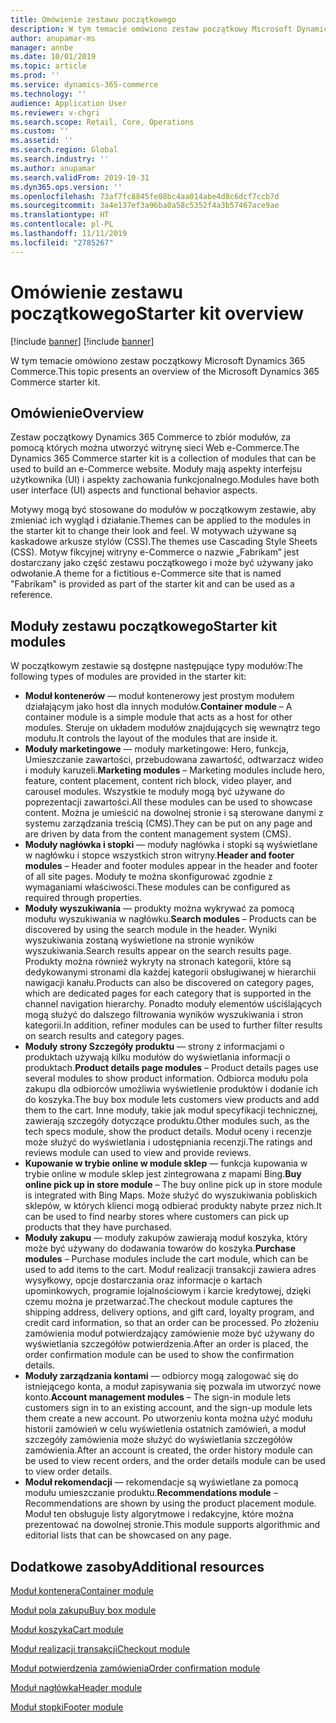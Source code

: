 ```yaml
---
title: Omówienie zestawu początkowego
description: W tym temacie omówiono zestaw początkowy Microsoft Dynamics 365 Commerce.
author: anupamar-ms
manager: annbe
ms.date: 10/01/2019
ms.topic: article
ms.prod: ''
ms.service: dynamics-365-commerce
ms.technology: ''
audience: Application User
ms.reviewer: v-chgri
ms.search.scope: Retail, Core, Operations
ms.custom: ''
ms.assetid: ''
ms.search.region: Global
ms.search.industry: ''
ms.author: anupamar
ms.search.validFrom: 2019-10-31
ms.dyn365.ops.version: ''
ms.openlocfilehash: 73af7fc8845fe08bc4aa014abe4d8c6dcf7ccb7d
ms.sourcegitcommit: 3a4e137ef3a96ba0a58c5352f4a3b57467ace9ae
ms.translationtype: HT
ms.contentlocale: pl-PL
ms.lasthandoff: 11/11/2019
ms.locfileid: "2785267"
---
```

# <a name="starter-kit-overview"></a><span data-ttu-id="f267b-103">Omówienie zestawu początkowego</span><span class="sxs-lookup"><span data-stu-id="f267b-103">Starter kit overview</span></span>

[!include [banner](includes/preview-banner.md)]
[!include [banner](includes/banner.md)]

<span data-ttu-id="f267b-104">W tym temacie omówiono zestaw początkowy Microsoft Dynamics 365 Commerce.</span><span class="sxs-lookup"><span data-stu-id="f267b-104">This topic presents an overview of the Microsoft Dynamics 365 Commerce starter kit.</span></span>

## <a name="overview"></a><span data-ttu-id="f267b-105">Omówienie</span><span class="sxs-lookup"><span data-stu-id="f267b-105">Overview</span></span>

<span data-ttu-id="f267b-106">Zestaw początkowy Dynamics 365 Commerce to zbiór modułów, za pomocą których można utworzyć witrynę sieci Web e-Commerce.</span><span class="sxs-lookup"><span data-stu-id="f267b-106">The Dynamics 365 Commerce starter kit is a collection of modules that can be used to build an e-Commerce website.</span></span> <span data-ttu-id="f267b-107">Moduły mają aspekty interfejsu użytkownika (UI) i aspekty zachowania funkcjonalnego.</span><span class="sxs-lookup"><span data-stu-id="f267b-107">Modules have both user interface (UI) aspects and functional behavior aspects.</span></span>

<span data-ttu-id="f267b-108">Motywy mogą być stosowane do modułów w początkowym zestawie, aby zmieniać ich wygląd i działanie.</span><span class="sxs-lookup"><span data-stu-id="f267b-108">Themes can be applied to the modules in the starter kit to change their look and feel.</span></span> <span data-ttu-id="f267b-109">W motywach używane są kaskadowe arkusze stylów (CSS).</span><span class="sxs-lookup"><span data-stu-id="f267b-109">The themes use Cascading Style Sheets (CSS).</span></span> <span data-ttu-id="f267b-110">Motyw fikcyjnej witryny e-Commerce o nazwie „Fabrikam” jest dostarczany jako część zestawu początkowego i może być używany jako odwołanie.</span><span class="sxs-lookup"><span data-stu-id="f267b-110">A theme for a fictitious e-Commerce site that is named "Fabrikam" is provided as part of the starter kit and can be used as a reference.</span></span>

## <a name="starter-kit-modules"></a><span data-ttu-id="f267b-111">Moduły zestawu początkowego</span><span class="sxs-lookup"><span data-stu-id="f267b-111">Starter kit modules</span></span>

<span data-ttu-id="f267b-112">W początkowym zestawie są dostępne następujące typy modułów:</span><span class="sxs-lookup"><span data-stu-id="f267b-112">The following types of modules are provided in the starter kit:</span></span>

- <span data-ttu-id="f267b-113">**Moduł kontenerów** — moduł kontenerowy jest prostym modułem działającym jako host dla innych modułów.</span><span class="sxs-lookup"><span data-stu-id="f267b-113">**Container module** – A container module is a simple module that acts as a host for other modules.</span></span> <span data-ttu-id="f267b-114">Steruje on układem modułów znajdujących się wewnątrz tego modułu.</span><span class="sxs-lookup"><span data-stu-id="f267b-114">It controls the layout of the modules that are inside it.</span></span>
- <span data-ttu-id="f267b-115">**Moduły marketingowe** — moduły marketingowe: Hero, funkcja, Umieszczanie zawartości, przebudowana zawartość, odtwarzacz wideo i moduły karuzeli.</span><span class="sxs-lookup"><span data-stu-id="f267b-115">**Marketing modules** – Marketing modules include hero, feature, content placement, content rich block, video player, and carousel modules.</span></span> <span data-ttu-id="f267b-116">Wszystkie te moduły mogą być używane do poprezentacji zawartości.</span><span class="sxs-lookup"><span data-stu-id="f267b-116">All these modules can be used to showcase content.</span></span> <span data-ttu-id="f267b-117">Można je umieścić na dowolnej stronie i są sterowane danymi z systemu zarządzania treścią (CMS).</span><span class="sxs-lookup"><span data-stu-id="f267b-117">They can be put on any page and are driven by data from the content management system (CMS).</span></span>
- <span data-ttu-id="f267b-118">**Moduły nagłówka i stopki** — moduły nagłówka i stopki są wyświetlane w nagłówku i stopce wszystkich stron witryny.</span><span class="sxs-lookup"><span data-stu-id="f267b-118">**Header and footer modules** – Header and footer modules appear in the header and footer of all site pages.</span></span> <span data-ttu-id="f267b-119">Moduły te można skonfigurować zgodnie z wymaganiami właściwości.</span><span class="sxs-lookup"><span data-stu-id="f267b-119">These modules can be configured as required through properties.</span></span>
- <span data-ttu-id="f267b-120">**Moduły wyszukiwania** — produkty można wykrywać za pomocą modułu wyszukiwania w nagłówku.</span><span class="sxs-lookup"><span data-stu-id="f267b-120">**Search modules** – Products can be discovered by using the search module in the header.</span></span> <span data-ttu-id="f267b-121">Wyniki wyszukiwania zostaną wyświetlone na stronie wyników wyszukiwania.</span><span class="sxs-lookup"><span data-stu-id="f267b-121">Search results appear on the search results page.</span></span> <span data-ttu-id="f267b-122">Produkty można również wykryty na stronach kategorii, które są dedykowanymi stronami dla każdej kategorii obsługiwanej w hierarchii nawigacji kanału.</span><span class="sxs-lookup"><span data-stu-id="f267b-122">Products can also be discovered on category pages, which are dedicated pages for each category that is supported in the channel navigation hierarchy.</span></span> <span data-ttu-id="f267b-123">Ponadto moduły elementów uściślających mogą służyć do dalszego filtrowania wyników wyszukiwania i stron kategorii.</span><span class="sxs-lookup"><span data-stu-id="f267b-123">In addition, refiner modules can be used to further filter results on search results and category pages.</span></span>
- <span data-ttu-id="f267b-124">**Moduły strony Szczegóły produktu** — strony z informacjami o produktach używają kilku modułów do wyświetlania informacji o produktach.</span><span class="sxs-lookup"><span data-stu-id="f267b-124">**Product details page modules** – Product details pages use several modules to show product information.</span></span> <span data-ttu-id="f267b-125">Odbiorca modułu pola zakupu dla odbiorców umożliwia wyświetlenie produktów i dodanie ich do koszyka.</span><span class="sxs-lookup"><span data-stu-id="f267b-125">The buy box module lets customers view products and add them to the cart.</span></span> <span data-ttu-id="f267b-126">Inne moduły, takie jak moduł specyfikacji technicznej, zawierają szczegóły dotyczące produktu.</span><span class="sxs-lookup"><span data-stu-id="f267b-126">Other modules such, as the tech specs module, show the product details.</span></span> <span data-ttu-id="f267b-127">Moduł oceny i recenzje może służyć do wyświetlania i udostępniania recenzji.</span><span class="sxs-lookup"><span data-stu-id="f267b-127">The ratings and reviews module can used to view and provide reviews.</span></span>
- <span data-ttu-id="f267b-128">**Kupowanie w trybie online w module sklep** — funkcja kupowania w trybie online w module sklep jest zintegrowana z mapami Bing.</span><span class="sxs-lookup"><span data-stu-id="f267b-128">**Buy online pick up in store module** – The buy online pick up in store module is integrated with Bing Maps.</span></span> <span data-ttu-id="f267b-129">Może służyć do wyszukiwania pobliskich sklepów, w których klienci mogą odbierać produkty nabyte przez nich.</span><span class="sxs-lookup"><span data-stu-id="f267b-129">It can be used to find nearby stores where customers can pick up products that they have purchased.</span></span>
- <span data-ttu-id="f267b-130">**Moduły zakupu** — moduły zakupów zawierają moduł koszyka, który może być używany do dodawania towarów do koszyka.</span><span class="sxs-lookup"><span data-stu-id="f267b-130">**Purchase modules** – Purchase modules include the cart module, which can be used to add items to the cart.</span></span> <span data-ttu-id="f267b-131">Moduł realizacji transakcji zawiera adres wysyłkowy, opcje dostarczania oraz informacje o kartach upominkowych, programie lojalnościowym i karcie kredytowej, dzięki czemu można je przetwarzać.</span><span class="sxs-lookup"><span data-stu-id="f267b-131">The checkout module captures the shipping address, delivery options, and gift card, loyalty program, and credit card information, so that an order can be processed.</span></span> <span data-ttu-id="f267b-132">Po złożeniu zamówienia moduł potwierdzający zamówienie może być używany do wyświetlania szczegółów potwierdzenia.</span><span class="sxs-lookup"><span data-stu-id="f267b-132">After an order is placed, the order confirmation module can be used to show the confirmation details.</span></span>
- <span data-ttu-id="f267b-133">**Moduły zarządzania kontami** — odbiorcy mogą zalogować się do istniejącego konta, a moduł zapisywania się pozwala im utworzyć nowe konto.</span><span class="sxs-lookup"><span data-stu-id="f267b-133">**Account management modules** – The sign-in module lets customers sign in to an existing account, and the sign-up module lets them create a new account.</span></span> <span data-ttu-id="f267b-134">Po utworzeniu konta można użyć modułu historii zamówień w celu wyświetlenia ostatnich zamówień, a moduł szczegóły zamówienia może służyć do wyświetlania szczegółów zamówienia.</span><span class="sxs-lookup"><span data-stu-id="f267b-134">After an account is created, the order history module can be used to view recent orders, and the order details module can be used to view order details.</span></span>
- <span data-ttu-id="f267b-135">**Moduł rekomendacji** — rekomendacje są wyświetlane za pomocą modułu umieszczanie produktu.</span><span class="sxs-lookup"><span data-stu-id="f267b-135">**Recommendations module** – Recommendations are shown by using the product placement module.</span></span> <span data-ttu-id="f267b-136">Moduł ten obsługuje listy algorytmowe i redakcyjne, które można prezentować na dowolnej stronie.</span><span class="sxs-lookup"><span data-stu-id="f267b-136">This module supports algorithmic and editorial lists that can be showcased on any page.</span></span>

## <a name="additional-resources"></a><span data-ttu-id="f267b-137">Dodatkowe zasoby</span><span class="sxs-lookup"><span data-stu-id="f267b-137">Additional resources</span></span>

[<span data-ttu-id="f267b-138">Moduł kontenera</span><span class="sxs-lookup"><span data-stu-id="f267b-138">Container module</span></span>](add-container-module.md)

[<span data-ttu-id="f267b-139">Moduł pola zakupu</span><span class="sxs-lookup"><span data-stu-id="f267b-139">Buy box module</span></span>](add-buy-box.md)

[<span data-ttu-id="f267b-140">Moduł koszyka</span><span class="sxs-lookup"><span data-stu-id="f267b-140">Cart module</span></span>](add-cart-module.md)

[<span data-ttu-id="f267b-141">Moduł realizacji transakcji</span><span class="sxs-lookup"><span data-stu-id="f267b-141">Checkout module</span></span>](add-checkout-module.md)

[<span data-ttu-id="f267b-142">Moduł potwierdzenia zamówienia</span><span class="sxs-lookup"><span data-stu-id="f267b-142">Order confirmation module</span></span>](order-confirmation-module.md)

[<span data-ttu-id="f267b-143">Moduł nagłówka</span><span class="sxs-lookup"><span data-stu-id="f267b-143">Header module</span></span>](author-header-module.md)

[<span data-ttu-id="f267b-144">Moduł stopki</span><span class="sxs-lookup"><span data-stu-id="f267b-144">Footer module</span></span>](author-footer-module.md)
